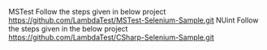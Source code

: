 MSTest Follow the steps given in below project
https://github.com/LambdaTest/MSTest-Selenium-Sample.git
NUint Follow the steps given in the below project
https://github.com/LambdaTest/CSharp-Selenium-Sample.git
